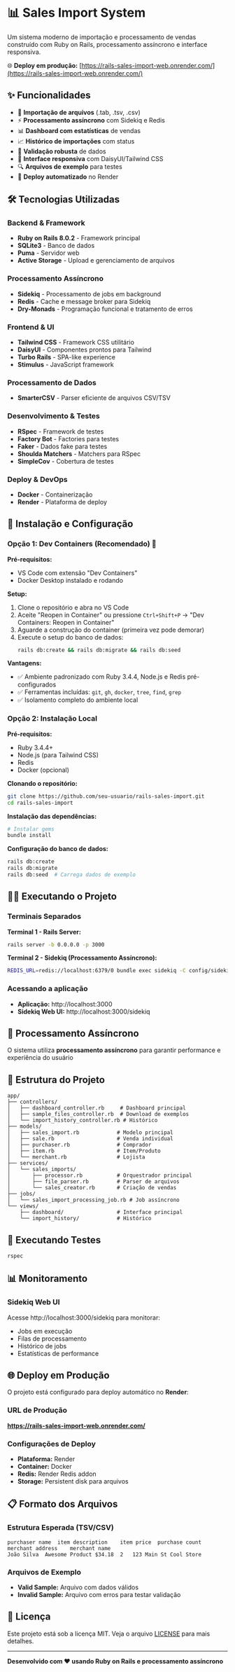 # 📊 Sales Import System

Um sistema moderno de importação e processamento de vendas construído com Ruby on Rails, processamento assíncrono e interface responsiva.

🌐 **Deploy em produção:** [https://rails-sales-import-web.onrender.com/](https://rails-sales-import-web.onrender.com/)

## ✨ Funcionalidades

- 📁 **Importação de arquivos** (.tab, .tsv, .csv)
- ⚡ **Processamento assíncrono** com Sidekiq e Redis
- 📊 **Dashboard com estatísticas** de vendas
- 📈 **Histórico de importações** com status
- 🎯 **Validação robusta** de dados
- 📱 **Interface responsiva** com DaisyUI/Tailwind CSS
- 🔍 **Arquivos de exemplo** para testes
- 🚀 **Deploy automatizado** no Render

## 🛠️ Tecnologias Utilizadas

### Backend & Framework
- **Ruby on Rails 8.0.2** - Framework principal
- **SQLite3** - Banco de dados
- **Puma** - Servidor web
- **Active Storage** - Upload e gerenciamento de arquivos

### Processamento Assíncrono
- **Sidekiq** - Processamento de jobs em background
- **Redis** - Cache e message broker para Sidekiq
- **Dry-Monads** - Programação funcional e tratamento de erros

### Frontend & UI
- **Tailwind CSS** - Framework CSS utilitário
- **DaisyUI** - Componentes prontos para Tailwind
- **Turbo Rails** - SPA-like experience
- **Stimulus** - JavaScript framework

### Processamento de Dados
- **SmarterCSV** - Parser eficiente de arquivos CSV/TSV

### Desenvolvimento & Testes
- **RSpec** - Framework de testes
- **Factory Bot** - Factories para testes
- **Faker** - Dados fake para testes
- **Shoulda Matchers** - Matchers para RSpec
- **SimpleCov** - Cobertura de testes

### Deploy & DevOps
- **Docker** - Containerização
- **Render** - Plataforma de deploy

## 🚀 Instalação e Configuração

### Opção 1: Dev Containers (Recomendado) 🐳

**Pré-requisitos:**
- VS Code com extensão "Dev Containers"
- Docker Desktop instalado e rodando

**Setup:**
1. Clone o repositório e abra no VS Code
2. Aceite "Reopen in Container" ou pressione `Ctrl+Shift+P` → "Dev Containers: Reopen in Container"
3. Aguarde a construção do container (primeira vez pode demorar)
4. Execute o setup do banco de dados:
   ```bash
   rails db:create && rails db:migrate && rails db:seed
   ```

**Vantagens:**
- ✅ Ambiente padronizado com Ruby 3.4.4, Node.js e Redis pré-configurados
- ✅ Ferramentas incluídas: `git`, `gh`, `docker`, `tree`, `find`, `grep`
- ✅ Isolamento completo do ambiente local

### Opção 2: Instalação Local

**Pré-requisitos:**
- Ruby 3.4.4+
- Node.js (para Tailwind CSS)
- Redis
- Docker (opcional)

**Clonando o repositório:**
```bash
git clone https://github.com/seu-usuario/rails-sales-import.git
cd rails-sales-import
```

**Instalação das dependências:**
```bash
# Instalar gems
bundle install
```

**Configuração do banco de dados:**
```bash
rails db:create
rails db:migrate
rails db:seed  # Carrega dados de exemplo
```

## 🏃‍♂️ Executando o Projeto

### Terminais Separados

**Terminal 1 - Rails Server:**

```bash
rails server -b 0.0.0.0 -p 3000
```

**Terminal 2 - Sidekiq (Processamento Assíncrono):**
```bash
REDIS_URL=redis://localhost:6379/0 bundle exec sidekiq -C config/sidekiq.yml
```

### Acessando a aplicação
- **Aplicação:** http://localhost:3000
- **Sidekiq Web UI:** http://localhost:3000/sidekiq

## 🔄 Processamento Assíncrono

O sistema utiliza **processamento assíncrono** para garantir performance e experiência do usuário


## 📁 Estrutura do Projeto

```
app/
├── controllers/
│   ├── dashboard_controller.rb     # Dashboard principal
│   ├── sample_files_controller.rb  # Download de exemplos
│   └── import_history_controller.rb # Histórico
├── models/
│   ├── sales_import.rb            # Modelo principal
│   ├── sale.rb                    # Venda individual
│   ├── purchaser.rb               # Comprador
│   ├── item.rb                    # Item/Produto
│   └── merchant.rb                # Lojista
├── services/
│   └── sales_imports/
│       ├── processor.rb           # Orquestrador principal
│       ├── file_parser.rb         # Parser de arquivos
│       └── sales_creator.rb       # Criação de vendas
├── jobs/
│   └── sales_import_processing_job.rb # Job assíncrono
└── views/
    ├── dashboard/                 # Interface principal
    └── import_history/            # Histórico
```

## 🧪 Executando Testes

```bash
rspec
```

## 📊 Monitoramento

### Sidekiq Web UI
Acesse http://localhost:3000/sidekiq para monitorar:
- Jobs em execução
- Filas de processamento
- Histórico de jobs
- Estatísticas de performance

## 🌐 Deploy em Produção

O projeto está configurado para deploy automático no **Render**:

### URL de Produção
**https://rails-sales-import-web.onrender.com/**

### Configurações de Deploy
- **Plataforma:** Render
- **Container:** Docker
- **Redis:** Render Redis addon
- **Storage:** Persistent disk para arquivos

## 📋 Formato dos Arquivos

### Estrutura Esperada (TSV/CSV)
```
purchaser name	item description	item price	purchase count	merchant address	merchant name
João Silva	Awesome Product	$34.18	2	123 Main St	Cool Store
```

### Arquivos de Exemplo
- **Valid Sample:** Arquivo com dados válidos
- **Invalid Sample:** Arquivo com erros para testar validação

## 📝 Licença

Este projeto está sob a licença MIT. Veja o arquivo [LICENSE](LICENSE) para mais detalhes.

---

**Desenvolvido com ❤️ usando Ruby on Rails e processamento assíncrono**
